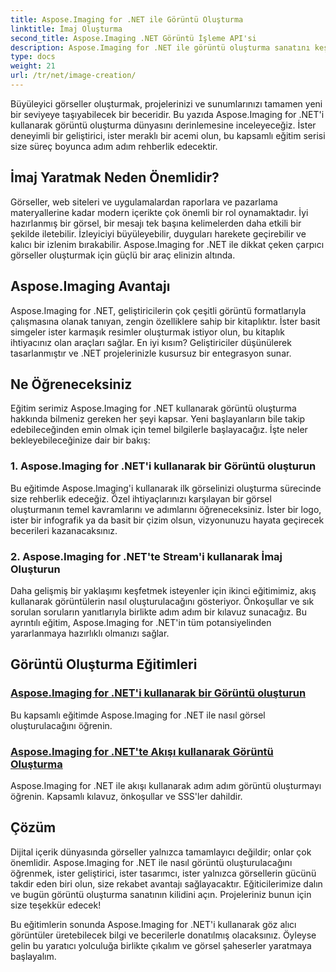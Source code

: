```yaml
---
title: Aspose.Imaging for .NET ile Görüntü Oluşturma
linktitle: İmaj Oluşturma
second_title: Aspose.Imaging .NET Görüntü İşleme API'si
description: Aspose.Imaging for .NET ile görüntü oluşturma sanatını keşfedin. Bu kapsamlı eğitim serisinde çarpıcı görseller oluşturmayı öğrenin.
type: docs
weight: 21
url: /tr/net/image-creation/
---
```


Büyüleyici görseller oluşturmak, projelerinizi ve sunumlarınızı tamamen yeni bir seviyeye taşıyabilecek bir beceridir. Bu yazıda Aspose.Imaging for .NET'i kullanarak görüntü oluşturma dünyasını derinlemesine inceleyeceğiz. İster deneyimli bir geliştirici, ister meraklı bir acemi olun, bu kapsamlı eğitim serisi size süreç boyunca adım adım rehberlik edecektir.

## İmaj Yaratmak Neden Önemlidir?

Görseller, web siteleri ve uygulamalardan raporlara ve pazarlama materyallerine kadar modern içerikte çok önemli bir rol oynamaktadır. İyi hazırlanmış bir görsel, bir mesajı tek başına kelimelerden daha etkili bir şekilde iletebilir. İzleyiciyi büyüleyebilir, duyguları harekete geçirebilir ve kalıcı bir izlenim bırakabilir. Aspose.Imaging for .NET ile dikkat çeken çarpıcı görseller oluşturmak için güçlü bir araç elinizin altında.

## Aspose.Imaging Avantajı

Aspose.Imaging for .NET, geliştiricilerin çok çeşitli görüntü formatlarıyla çalışmasına olanak tanıyan, zengin özelliklere sahip bir kitaplıktır. İster basit simgeler ister karmaşık resimler oluşturmak istiyor olun, bu kitaplık ihtiyacınız olan araçları sağlar. En iyi kısım? Geliştiriciler düşünülerek tasarlanmıştır ve .NET projelerinizle kusursuz bir entegrasyon sunar.

## Ne Öğreneceksiniz

Eğitim serimiz Aspose.Imaging for .NET kullanarak görüntü oluşturma hakkında bilmeniz gereken her şeyi kapsar. Yeni başlayanların bile takip edebileceğinden emin olmak için temel bilgilerle başlayacağız. İşte neler bekleyebileceğinize dair bir bakış:

### 1. Aspose.Imaging for .NET'i kullanarak bir Görüntü oluşturun
   Bu eğitimde Aspose.Imaging'i kullanarak ilk görselinizi oluşturma sürecinde size rehberlik edeceğiz. Özel ihtiyaçlarınızı karşılayan bir görsel oluşturmanın temel kavramlarını ve adımlarını öğreneceksiniz. İster bir logo, ister bir infografik ya da basit bir çizim olsun, vizyonunuzu hayata geçirecek becerileri kazanacaksınız.

### 2. Aspose.Imaging for .NET'te Stream'i kullanarak İmaj Oluşturun
   Daha gelişmiş bir yaklaşımı keşfetmek isteyenler için ikinci eğitimimiz, akış kullanarak görüntülerin nasıl oluşturulacağını gösteriyor. Önkoşullar ve sık sorulan soruların yanıtlarıyla birlikte adım adım bir kılavuz sunacağız. Bu ayrıntılı eğitim, Aspose.Imaging for .NET'in tüm potansiyelinden yararlanmaya hazırlıklı olmanızı sağlar.

## Görüntü Oluşturma Eğitimleri
### [Aspose.Imaging for .NET'i kullanarak bir Görüntü oluşturun](./create-an-image/)
Bu kapsamlı eğitimde Aspose.Imaging for .NET ile nasıl görsel oluşturulacağını öğrenin.
### [Aspose.Imaging for .NET'te Akışı kullanarak Görüntü Oluşturma](./create-image-using-stream/)
Aspose.Imaging for .NET ile akışı kullanarak adım adım görüntü oluşturmayı öğrenin. Kapsamlı kılavuz, önkoşullar ve SSS'ler dahildir.

## Çözüm

Dijital içerik dünyasında görseller yalnızca tamamlayıcı değildir; onlar çok önemlidir. Aspose.Imaging for .NET ile nasıl görüntü oluşturulacağını öğrenmek, ister geliştirici, ister tasarımcı, ister yalnızca görsellerin gücünü takdir eden biri olun, size rekabet avantajı sağlayacaktır. Eğiticilerimize dalın ve bugün görüntü oluşturma sanatının kilidini açın. Projeleriniz bunun için size teşekkür edecek!

Bu eğitimlerin sonunda Aspose.Imaging for .NET'i kullanarak göz alıcı görüntüler üretebilecek bilgi ve becerilerle donatılmış olacaksınız. Öyleyse gelin bu yaratıcı yolculuğa birlikte çıkalım ve görsel şaheserler yaratmaya başlayalım.